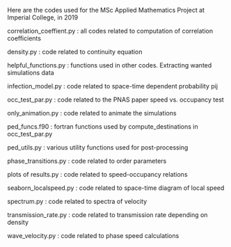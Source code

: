 Here are the codes used for the MSc Applied Mathematics Project at Imperial College, in 2019

correlation_coeffient.py : all codes related to computation of correlation coefficients

density.py : code related to continuity equation

helpful_functions.py : functions used in other codes. Extracting wanted simulations data

infection_model.py : code related to space-time dependent probability pij

occ_test_par.py : code related to the PNAS paper speed vs. occupancy test

only_animation.py : code related to animate the simulations

ped_funcs.f90 : fortran functions used by compute_destinations in occ_test_par.py

ped_utils.py : various utility functions used for post-processing

phase_transitions.py : code related to order parameters

plots of results.py : code related to speed-occupancy relations

seaborn_localspeed.py : code related to space-time diagram of local speed

spectrum.py : code related to spectra of velocity

transmission_rate.py : code related to transmission rate depending on density

wave_velocity.py : code related to phase speed calculations
